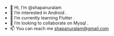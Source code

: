 - 👋 Hi, I’m @shapanuralam
- 👀 I’m interested in Android .
- 🌱 I’m currently learning Flutter .
- 💞️ I’m looking to collaborate on Mysql .
- 📫 You can reach me shapanuralam@gmail.com 
